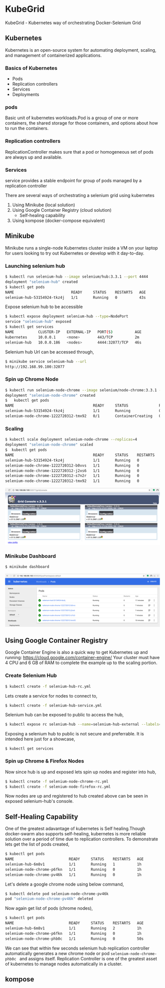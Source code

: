 # KubeGrid
KubeGrid - Kubernetes way of orchestrating Docker-Selenium Grid

## Kubernetes
Kubernetes is an open-source system for automating deployment, scaling, and management of containerized applications.

### Basics of Kubernetes
  - Pods
  - Replication controllers
  - Services
  - Deployments

### pods
Basic unit of kubernetes workloads.Pod is a group of one or more containers, the shared storage for those containers, and options about how to run the containers.

### Replication controllers
ReplicationController makes sure that a pod or homogeneous set of pods are always up and available.

### Services
service provides a stable endpoint for group of pods managed by a replication controller

There are several ways of orchestrating a selenium grid using kubernetes
1. Using Minikube (local solution)
2. Using Google Container Registry (cloud solution)
    - Self-healing capability
3. Using kompose (docker-compose equivalent)

## Minikube
Minikube runs a single-node Kubernetes cluster inside a VM on your laptop for users looking to try out Kubernetes or develop with it day-to-day.

### Launching selenium hub
```sh
$ kubectl run selenium-hub --image selenium/hub:3.3.1 --port 4444
deployment "selenium-hub" created
$ kubectl get pods
NAME                          READY     STATUS    RESTARTS   AGE
selenium-hub-53154924-tkz4j   1/1       Running   0          43s
```
Expose selenium hub to be accessible
```sh
$ kubectl expose deployment selenium-hub --type=NodePort
service "selenium-hub" exposed
$ kubectl get services
NAME           CLUSTER-IP   EXTERNAL-IP   PORT(S)          AGE
kubernetes     10.0.0.1     <none>        443/TCP          2m
selenium-hub   10.0.0.186   <nodes>       4444:32077/TCP   46s
```
Selenium hub Url can be accessed through,
```sh
$ minikube service selenium-hub --url
http://192.168.99.100:32077
```
### Spin up Chrome Node
```sh
$ kubectl run selenium-node-chrome --image selenium/node-chrome:3.3.1 --env="HUB_PORT_4444_TCP_ADDR=selenium-hub" --env="HUB_PORT_4444_TCP_PORT=4444"
deployment "selenium-node-chrome" created
$   kubectl get pods
NAME                                    READY     STATUS              RESTARTS   AGE
selenium-hub-53154924-tkz4j             1/1       Running             0          7m
selenium-node-chrome-1222720312-tmx92   0/1       ContainerCreating   0          31s
```
### Scaling
```sh
$ kubectl scale deployment selenium-node-chrome --replicas=4
deployment "selenium-node-chrome" scaled
$  kubectl get pods
NAME                                    READY     STATUS    RESTARTS   AGE
selenium-hub-53154924-tkz4j             1/1       Running   0          10m
selenium-node-chrome-1222720312-b0vvs   1/1       Running   0          9s
selenium-node-chrome-1222720312-j2xs6   1/1       Running   0          9s
selenium-node-chrome-1222720312-s7n2r   1/1       Running   0          9s
selenium-node-chrome-1222720312-tmx92   1/1       Running   0          3m
```
![alt tag](Minikube_Grid_Console.png)

### Minikube Dashboard
```sh
$ minikube dashboard
```
![alt tag](Minikube_Dashboard.png)

## Using Google Container Registry
Google Container Engine is also a quick way to get Kubernetes up and running: https://cloud.google.com/container-engine/
Your cluster must have 4 CPU and 6 GB of RAM to complete the example up to the scaling portion.
### Create Selenium Hub
```sh
$ kubectl create -f selenium-hub-rc.yml
```
Lets create a service for nodes to connect to,
```sh
$ kubectl create -f selenium-hub-service.yml
```
Selenium hub can be exposed to public to access the hub,
```sh
$ kubectl expose rc selenium-hub --name=selenium-hub-external --labels="app=selenium-hub,external=true" --type=LoadBalancer
```
Exposing a selenium hub to public is not secure and preferrable. It is intended here just for a showcase,
```
$ kubectl get services
```
### Spin up Chrome & Firefox Nodes
Now since hub is up and exposed lets spin up nodes and register into hub,
```sh
$ kubectl create -f selenium-node-chrome-rc.yml
$ kubectl create -f selenium-node-firefox-rc.yml
```
Now nodes are up and registered to hub created above can be seen in exposed selenium-hub's console.
## Self-Healing Capability
One of the greatest adavantage of kubernetes is Self healing.Though docker-swarm also supports self-healing, kubernetes is more reliable solution over a period of time due to replication controllers.
To demonstrate lets get the list of pods created,
```sh
$ kubectl get pods
NAME                         READY     STATUS    RESTARTS   AGE
selenium-hub-6m8v1           1/1       Running   1          1h
selenium-node-chrome-p6fkn   1/1       Running   0          1h
selenium-node-chrome-pv46k   1/1       Running   0          1h
```
Let's delete a google chrome node using below command,
```sh
$ kubectl delete pod selenium-node-chrome-pv46k
pod "selenium-node-chrome-pv46k" deleted
```
Now again get list of pods (chrome nodes),
```sh
$ kubectl get pods
NAME                         READY     STATUS    RESTARTS   AGE
selenium-hub-6m8v1           1/1       Running   2          1h
selenium-node-chrome-p6fkn   1/1       Running   0          1h
selenium-node-chrome-phb0c   1/1       Running   0          50s
```
We can see that within few seconds selenium hub replication controller automatically generates a new chrome node or pod ```selenium-node-chrome-phb0c ``` and assigns itself.
Replication Controller is one of the greatest asset of kubernetes to manage nodes automatically in a cluster.

## kompose
